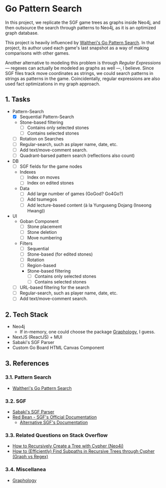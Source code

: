 # Go Pattern Search

In this project, we replicate the SGF game trees as graphs inside Neo4j, and then outsource the search through patterns to Neo4j, as it is an optimized graph database.

This project is heavily influenced by [Waltheri's Go Pattern Search](http://ps.waltheri.net/). In that project, its author used each game's last snapshot as a way of making comparisons with other games.

Another alternative to modeling this problem is through _Regular Expressions_ &mdash; regexes can actually be modeled as graphs as well &mdash;, I believe. Since SGF files track move coordinates as strings, we could search patterns in strings as patterns in the game. Coincidentally, regular expressions are also used fact optimizations in my graph approach.

## 1. Tasks

- Pattern-Search
  - [x] Sequential Pattern-Search
  - Stone-based filtering
    - [ ] Contains only selected stones
    - [ ] Contains selected stones
  - [ ] Rotation on Searches
  - [ ] Regular-search, such as player name, date, etc.
  - [ ] Add text/move-comment search.
  - [ ] Quadrant-barsed pattern search (reflections also count)
- DB
  - [ ] SGF fields for the game nodes
  - Indexes
    - [ ] Index on moves
    - [ ] Index on edited stones
  - Data
    - [ ] Add large number of games (GoGod? Go4Go?)
    - [ ] Add tsumegos
    - [ ] Add lecture-based content (à la Yunguseng Dojang (Inseong Hwang))
- UI
  - Goban Component
    - [ ] Stone placement
    - [ ] Stone deletion
    - [ ] Move numbering
  - Filters
    - [ ] Sequential
    - [ ] Stone-based (for edited stones)
    - [ ] Rotation
    - [ ] Region-based
    - Stone-based filtering
      - [ ] Contains only selected stones
      - [ ] Contains selected stones
  - [ ] URL-based filtering for the search
  - [ ] Regular-search, such as player name, date, etc.
  - [ ] Add text/move-comment search.

## 2. Tech Stack

- Neo4j
  - If in-memory, one could choose the package [Graphology](https://github.com/graphology/graphology), I guess.
- NextJS (ReactJS) + MUI
- Sabaki's SGF Parser
- Custom Go Board HTML Canvas Component

## 3. References

### 3.1. Pattern Search

- [Waltheri's Go Pattern Search](http://ps.waltheri.net/)

### 3.2. SGF

- [Sabaki's SGF Parser](https://github.com/SabakiHQ/sgf)
- [Red Bean - SGF's Official Documentation](https://www.red-bean.com/sgf/)
  - [Alternative SGF's Documentation](https://homepages.cwi.nl/~aeb/go/misc/sgf.html)

### 3.3. Related Questions on Stack Overflow

- [How to Recursively Create a Tree with Cypher (Neo4j)](https://stackoverflow.com/q/77495108/4756173)
- [How to (Efficiently) Find Subpaths in Recursive Trees through Cypher (Graph vs Regex)](https://stackoverflow.com/q/77497411/4756173)

### 3.4. Miscellanea

- [Graphology](https://github.com/graphology/graphology)
